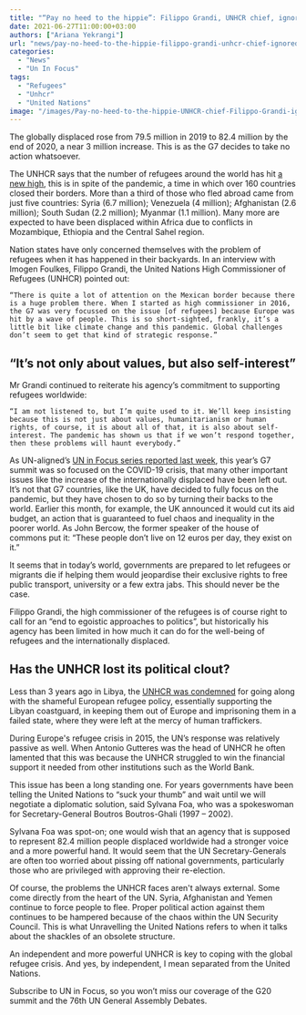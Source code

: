 ```yaml
---
title: "“Pay no heed to the hippie”: Filippo Grandi, UNHCR chief, ignored once again"
date: 2021-06-27T11:00:00+03:00
authors: ["Ariana Yekrangi"]
url: "news/pay-no-heed-to-the-hippie-filippo-grandi-unhcr-chief-ignored-once-again"
categories: 
  - "News"
  - "Un In Focus"
tags: 
  - "Refugees"
  - "Unhcr"
  - "United Nations"
image: "/images/Pay-no-heed-to-the-hippie-UNHCR-chief-Filippo-Grandi-ignored-once-again-scaled.jpg"
---
```


The globally displaced rose from 79.5 million in 2019 to 82.4 million by the end of 2020, a near 3 million increase. This is as the G7 decides to take no action whatsoever. 

The UNHCR says that the number of refugees around the world has hit [a new high](https://www.unhcr.org/refugee-statistics/), this is in spite of the pandemic, a time in which over 160 countries closed their borders. More than a third of those who fled abroad came from just five countries: Syria (6.7 million); Venezuela (4 million); Afghanistan (2.6 million); South Sudan (2.2 million); Myanmar (1.1 million). Many more are expected to have been displaced within Africa due to conflicts in Mozambique, Ethiopia and the Central Sahel region. 

Nation states have only concerned themselves with the problem of refugees when it has happened in their backyards. In an interview with Imogen Foulkes, Filippo Grandi, the United Nations High Commissioner of Refugees (UNHCR) pointed out:

```
“There is quite a lot of attention on the Mexican border because there is a huge problem there. When I started as high commissioner in 2016, the G7 was very focussed on the issue [of refugees] because Europe was hit by a wave of people. This is so short-sighted, frankly, it’s a little bit like climate change and this pandemic. Global challenges don’t seem to get that kind of strategic response.”
```

## **“It’s not only about values, but also self-interest”**

Mr Grandi continued to reiterate his agency’s commitment to supporting refugees worldwide: 

```
“I am not listened to, but I’m quite used to it. We’ll keep insisting because this is not just about values, humanitarianism or human rights, of course, it is about all of that, it is also about self-interest. The pandemic has shown us that if we won’t respond together, then these problems will haunt everybody.” 
```

As UN-aligned’s [UN in Focus series reported last week](https://un-aligned.org/un-in-focus/france-halts-joint-military-operations-in-mali-as-the-g7-pledge-870-million-doses-of-vaccine/), this year’s G7 summit was so focused on the COVID-19 crisis, that many other important issues like the increase of the internationally displaced have been left out. It’s not that G7 countries, like the UK, have decided to fully focus on the pandemic, but they have chosen to do so by turning their backs to the world. Earlier this month, for example, the UK announced it would cut its aid budget, an action that is guaranteed to fuel chaos and inequality in the poorer world. As John Bercow, the former speaker of the house of commons put it: “These people don’t live on 12 euros per day, they exist on it.”

It seems that in today’s world, governments are prepared to let refugees or migrants die if helping them would jeopardise their exclusive rights to free public transport, university or a few extra jabs. This should never be the case. 

Filippo Grandi, the high commissioner of the refugees is of course right to call for an “end to egoistic approaches to politics”, but historically his agency has been limited in how much it can do for the well-being of refugees and the internationally displaced. 

## **Has the UNHCR lost its political clout?**

Less than 3 years ago in Libya, the [UNHCR was condemned](https://foreignpolicy.com/2019/10/10/libya-migrants-un-iom-refugees-die-detention-center-civil-war/) for going along with the shameful European refugee policy, essentially supporting the Libyan coastguard, in keeping them out of Europe and imprisoning them in a failed state, where they were left at the mercy of human traffickers.

During Europe's refugee crisis in 2015, the UN’s response was relatively passive as well. When Antonio Gutteres was the head of UNHCR he often lamented that this was because the UNHCR struggled to win the financial support it needed from other institutions such as the World Bank. 

This issue has been a long standing one. For years governments have been telling the United Nations to “suck your thumb” and wait until we will negotiate a diplomatic solution, said Sylvana Foa, who was a spokeswoman for Secretary-General Boutros Boutros-Ghali (1997 – 2002). 

Sylvana Foa was spot-on; one would wish that an agency that is supposed to represent 82.4 million people displaced worldwide had a stronger voice and a more powerful hand. It would seem that the UN Secretary-Generals are often too worried about pissing off national governments, particularly those who are privileged with approving their re-election. 

Of course, the problems the UNHCR faces aren't always external. Some come directly from the heart of the UN. Syria, Afghanistan and Yemen continue to force people to flee. Proper political action against them continues to be hampered because of the chaos within the UN Security Council. This is what Unravelling the United Nations refers to when it talks about the shackles of an obsolete structure. 

An independent and more powerful UNHCR is key to coping with the global refugee crisis. And yes, by independent, I mean separated from the United Nations. 

Subscribe to UN in Focus, so you won’t miss our coverage of the G20 summit and the 76th UN General Assembly Debates.
